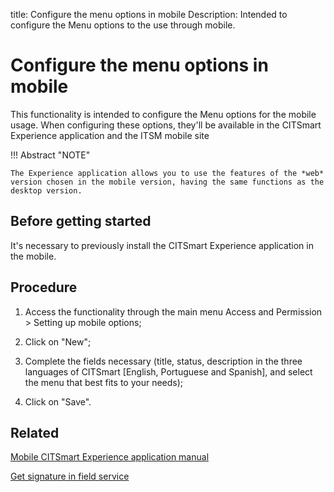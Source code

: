 title: Configure the menu options in mobile
Description: Intended to configure the Menu options to the use through mobile.
# Configure the menu options in mobile

This functionality is intended to configure the Menu options for the mobile usage. When configuring these options, they'll be available in the CITSmart Experience application and the ITSM mobile site

!!! Abstract "NOTE"

    The Experience application allows you to use the features of the *web* 
    version chosen in the mobile version, having the same functions as the 
    desktop version.

Before getting started
--------------------------

It's necessary to previously install the CITSmart Experience application in
the mobile.

Procedure
-------------

1.  Access the functionality through the main menu Access and Permission \>
    Setting up mobile options;

2.  Click on "New";

3.  Complete the fields necessary (title, status, description in the three
    languages of CITSmart [English, Portuguese and Spanish], and select the menu
    that best fits to your needs);

4.  Click on "Save".



Related
-------

[Mobile CITSmart Experience application manual](/en-us/citsmart-platform-9/additional-features/mobile-and-field-service/apps/citsmart-app.html)

[Get signature in field service](/en-us/citsmart-platform-9/additional-features/mobile-and-field-service/use/get-signature-in-attendance.html)


<!-- !!! tip "About"

    <b>Product/Version:</b> CITSmart | 9.00 &nbsp;&nbsp;
    <b>Updated:</b>01/08/2021 – Anna Martins
